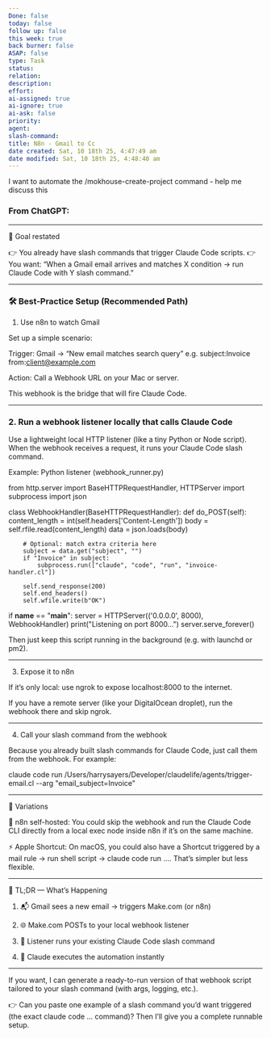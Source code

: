 ```yaml
---
Done: false
today: false
follow up: false
this week: true
back burner: false
ASAP: false
type: Task
status:
relation:
description:
effort:
ai-assigned: true
ai-ignore: true
ai-ask: false
priority:
agent:
slash-command:
title: N8n - Gmail to Cc
date created: Sat, 10 18th 25, 4:47:49 am
date modified: Sat, 10 18th 25, 4:48:40 am
---
```

I want to automate the /mokhouse-create-project command - help me discuss this


### From ChatGPT:

---

🧠 Goal restated

👉 You already have slash commands that trigger Claude Code scripts.
👉 You want: “When a Gmail email arrives and matches X condition → run Claude Code with Y slash command.”


---

### 🛠️ Best-Practice Setup (Recommended Path)

1. Use  n8n to watch Gmail

Set up a simple scenario:

Trigger: Gmail → “New email matches search query”
e.g. subject:Invoice from:client@example.com

Action: Call a Webhook URL on your Mac or server.


This webhook is the bridge that will fire Claude Code.


---

### 2. Run a webhook listener locally that calls Claude Code

Use a lightweight local HTTP listener (like a tiny Python or Node script).
When the webhook receives a request, it runs your Claude Code slash command.

Example: Python listener (webhook_runner.py)

from http.server import BaseHTTPRequestHandler, HTTPServer
import subprocess
import json

class WebhookHandler(BaseHTTPRequestHandler):
    def do_POST(self):
        content_length = int(self.headers['Content-Length'])
        body = self.rfile.read(content_length)
        data = json.loads(body)

        # Optional: match extra criteria here
        subject = data.get("subject", "")
        if "Invoice" in subject:
            subprocess.run(["claude", "code", "run", "invoice-handler.cl"])

        self.send_response(200)
        self.end_headers()
        self.wfile.write(b"OK")

if __name__ == "__main__":
    server = HTTPServer(('0.0.0.0', 8000), WebhookHandler)
    print("Listening on port 8000...")
    server.serve_forever()

Then just keep this script running in the background (e.g. with launchd or pm2).


---

3. Expose it to  n8n

If it’s only local: use ngrok to expose localhost:8000 to the internet.

If you have a remote server (like your DigitalOcean droplet), run the webhook there and skip ngrok.



---

4. Call your slash command from the webhook

Because you already built slash commands for Claude Code, just call them from the webhook.
For example:

claude code run /Users/harrysayers/Developer/claudelife/agents/trigger-email.cl --arg "email_subject=Invoice"


---

🧰 Variations

🔁 n8n self-hosted: You could skip the webhook and run the Claude Code CLI directly from a local exec node inside n8n if it’s on the same machine.

⚡ Apple Shortcut: On macOS, you could also have a Shortcut triggered by a mail rule → run shell script → claude code run .... That’s simpler but less flexible.



---

🧪 TL;DR — What’s Happening

1. 📬 Gmail sees a new email → triggers Make.com (or n8n)


2. 🌐 Make.com POSTs to your local webhook listener


3. 🧠 Listener runs your existing Claude Code slash command


4. 🤖 Claude executes the automation instantly




---

If you want, I can generate a ready-to-run version of that webhook script tailored to your slash command (with args, logging, etc.).

👉 Can you paste one example of a slash command you’d want triggered (the exact claude code ... command)? Then I’ll give you a complete runnable setup.
